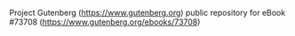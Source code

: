 Project Gutenberg (https://www.gutenberg.org) public repository for eBook #73708 (https://www.gutenberg.org/ebooks/73708)
